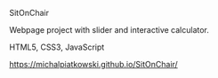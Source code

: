 SitOnChair

Webpage project with slider and interactive calculator.

HTML5, CSS3, JavaScript

https://michalpiatkowski.github.io/SitOnChair/
